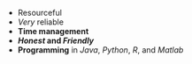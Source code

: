 * Resourceful
* *Very* reliable
* **Time management**
* ***Honest* and *Friendly***
* **Programming** in *Java*, *Python*, *R*, and *Matlab*
